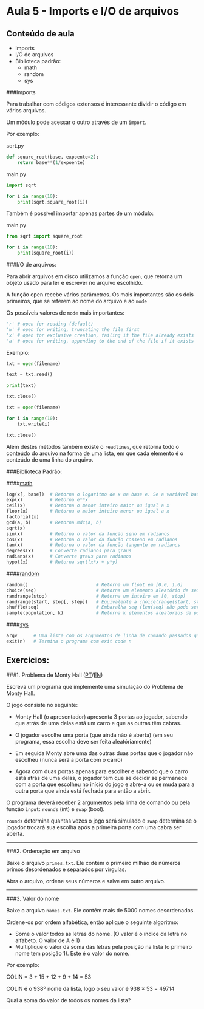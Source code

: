 Aula 5 - Imports e I/O de arquivos
===================================================

Conteúdo de aula
----------------

- Imports
- I/O de arquivos
- Biblioteca padrão:
	- math
	- random
	- sys

###Imports

Para trabalhar com códigos extensos é interessante dividir o código em vários arquivos.

Um módulo pode acessar o outro através de um `import`.

Por exemplo:

sqrt.py
```python
def square_root(base, expoente=2):
	return base**(1/expoente)
```

main.py
```python
import sqrt

for i in range(10):
	print(sqrt.square_root(i))
```

Também é possível importar apenas partes de um módulo:

main.py
```python
from sqrt import square_root

for i in range(10):
	print(square_root(i))
```

###I/O de arquivos:

Para abrir arquivos em disco utilizamos a função `open`, que retorna um objeto usado para ler e escrever no arquivo escolhido.

A função open recebe vários parâmetros. Os mais importantes são os dois primeiros, que se referem ao nome do arquivo e ao `mode`

Os possíveis valores de `mode` mais importantes:
```python
'r' # open for reading (default)
'w' # open for writing, truncating the file first
'x' # open for exclusive creation, failing if the file already exists
'a' # open for writing, appending to the end of the file if it exists
```

Exemplo:
```python
txt = open(filename)

text = txt.read()

print(text)

txt.close()
```

```python
txt = open(filename)

for i in range(10):
	txt.write(i)

txt.close()
```

Além destes métodos também existe o `readlines`, que retorna todo o conteúdo do arquivo na forma de uma lista, em que cada elemento é o conteúdo de uma linha do arquivo.

###Biblioteca Padrão:

####[math](https://docs.python.org/3/library/math.html)
```python
log(x[, base])  # Retorna o logaritmo de x na base e. Se a variável base for definida, ela será usada no lugar de e
exp(x)          # Retorna e**x
ceil(x)         # Retorna o menor inteiro maior ou igual a x
floor(x)        # Retorna o maior inteiro menor ou igual a x
factorial(x)
gcd(a, b)       # Retorna mdc(a, b)
sqrt(x)
sin(x)          # Retorna o valor da funcão seno em radianos
cos(x)          # Retorna o valor da funcão cosseno em radianos
tan(x)          # Retorna o valor da funcão tangente em radianos
degrees(x)      # Converte radianos para graus
radians(x)      # Converte graus para radianos
hypot(x)        # Retorna sqrt(x*x + y*y)
```

####[random](https://docs.python.org/3/library/random.html)
```python
random()                         # Retorna um float em [0.0, 1.0)
choice(seq)                      # Retorna um elemento aleatório de seq
randrange(stop)                  # Retorna um inteiro em [0, stop)
randrange(start, stop[, step])   # Equivalente a choice(range(start, stop[, step]))
shuffle(seq)                     # Embaralha seq (len(seq) não pode ser 0)
sample(population, k)            # Retorna k elementos aleatórios de population	(k não pode ser maior que len(population))
```

####[sys](https://docs.python.org/3/library/sys.html)
```python
argv      # Uma lista com os argumentos de linha de comando passados quando o python foi iniciado
exit(n)   # Termina o programa com exit code n
```

Exercícios:
----------

###1. Problema de Monty Hall ([PT][linkpt]/[EN][linken])

Escreva um programa que implemente uma simulação do Problema de Monty Hall.

O jogo consiste no seguinte:

- Monty Hall (o apresentador) apresenta 3 portas ao jogador, sabendo que atrás de uma delas está um carro e que as outras têm cabras.

- O jogador escolhe uma porta (que ainda não é aberta) (em seu programa, essa escolha deve ser feita aleatóriamente)

- Em seguida Monty abre uma das outras duas portas que o jogador não escolheu (nunca será a porta com o carro)

- Agora com duas portas apenas para escolher e sabendo que o carro está atrás de uma delas, o jogador tem que se decidir se permanece com a porta que escolheu no início do jogo e abre-a ou se muda para a outra porta que ainda está fechada para então a abrir.


O programa deverá receber 2 argumentos pela linha de comando ou pela função `input`: `rounds` (int) e `swap` (bool).

`rounds` determina quantas vezes o jogo será simulado e `swap` determina se o jogador trocará sua escolha após a primeira porta com uma cabra ser aberta.

- - - - - - - - - - - - - - - - - - - - - - - - - - - - - - - - - - - - - - - - - - - - -

###2. Ordenação em arquivo


Baixe o arquivo `primes.txt`. Ele contém o primeiro milhão de números primos desordenados e separados por vírgulas.

Abra o arquivo, ordene seus números e salve em outro arquivo.

- - - - - - - - - - - - - - - - - - - - - - - - - - - - - - - - - - - - - - - - - - - - -

###3. Valor do nome

Baixe o arquivo `names.txt`. Ele contém mais de 5000 nomes desordenados.

Ordene-os por ordem alfabética, então aplique o seguinte algoritmo:

- Some o valor todos as letras do nome. (O valor é o índice da letra no alfabeto. O valor de A é 1)
- Multiplique o valor da soma das letras pela posição na lista (o primeiro nome tem posição 1). Este é o valor do nome.

Por exemplo:

COLIN = 3 + 15 + 12 + 9 + 14 = 53

COLIN é o 938º nome da lista, logo o seu valor é 938 × 53 = 49714

Qual a soma do valor de todos os nomes da lista?

<!-- https://projecteuler.net/problem=22 -->


[linkpt]: https://pt.wikipedia.org/wiki/Problema_de_Monty_Hall
[linken]: https://en.wikipedia.org/wiki/Monty_Hall_problem